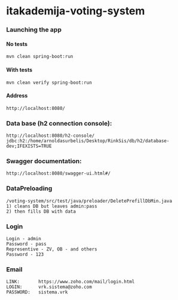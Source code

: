# itakademija-voting-system

### Launching the app

#### No tests
	mvn clean spring-boot:run
#### With tests
	mvn clean verify spring-boot:run
#### Address
	http://localhost:8080/
### Data base (h2 connection console):
	http://localhost:8080/h2-console/
	jdbc:h2:/home/arnoldasurbelis/Desktop/RinkSis/db/h2/database-dev;IFEXISTS=TRUE
### Swagger documentation:
	http://localhost:8080/swagger-ui.html#/
### DataPreloading
	/voting-system/src/test/java/preloader/DeletePrefillDbMin.java
	1) cleans DB but leaves admin:pass
	2) then fills DB with data
### Login
	Login - admin
	Password - pass
	Representive - ZV, OB - and others
	Password - 123
### Email
	LINK:		https://www.zoho.com/mail/login.html
	LOGIN:		vrk.sistema@zoho.com
	PASSWORD:	sistema.vrk
